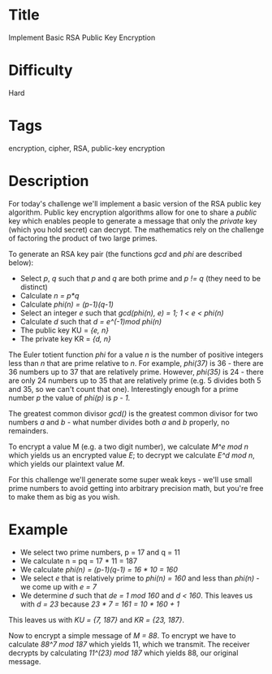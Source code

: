 # Title

Implement Basic RSA Public Key Encryption

# Difficulty

Hard

# Tags

encryption, cipher, RSA, public-key encryption

# Description

For today's challenge we'll implement a basic version of the RSA public key algorithm. Public key encryption algorithms allow for one to share a *public* key which enables people to generate a message that only the *private* key (which you hold secret) can decrypt. The mathematics rely on the challenge of factoring the product of two large primes. 

To generate an RSA key pair (the functions *gcd* and *phi* are described below):

- Select *p*, *q* such that *p* and *q* are both prime and *p != q* (they need to be distinct)
- Calculate *n = p\*q* 
- Calculate *phi(n) = (p-1)(q-1)* 
- Select an integer *e* such that *gcd(phi(n), e) = 1; 1 < e < phi(n)*
- Calculate *d* such that *d = e^(-1)mod phi(n)* 
- The public key KU = *{e, n}*
- The private key KR = *{d, n}* 

The Euler totient function *phi* for a value *n* is the number of positive integers less than *n* that are prime relative to *n*. For example, *phi(37)* is 36 - there are 36 numbers up to 37 that are relatively prime. However, *phi(35)* is 24 - there are only 24 numbers up to 35 that are relatively prime (e.g. 5 divides both 5 and 35, so we can't count that one). Interestingly enough for a prime number *p* the value of *phi(p)* is *p - 1*. 

The greatest common divisor *gcd()* is the greatest common divisor for two numbers *a* and *b* - what number divides both *a* and *b* properly, no remainders.

To encrypt a value M (e.g. a two digit number), we calculate *M^e mod n* which yields us an encrypted value *E*; to decrypt we calculate *E^d mod n*, which yields our plaintext value *M*. 

For this challenge we'll generate some super weak keys - we'll use small prime numbers to avoid getting into arbitrary precision math, but you're free to make them as big as you wish. 

# Example

- We select two prime numbers, p = 17 and q = 11
- We calculate n = pq = 17 \* 11 = 187
- We calculate *phi(n) = (p-1)(q-1) = 16 * 10 = 160*
- We select *e* that is relatively prime to *phi(n) = 160* and less than *phi(n)* - we come up with *e = 7*
- We determine *d* such that *de = 1 mod 160* and *d < 160*. This leaves us with *d = 23* because *23 \* 7 = 161 = 10 \* 160 + 1*

This leaves us with *KU = {7, 187}* and *KR = {23, 187}*. 

Now to encrypt a simple message of *M = 88*. To encrypt we have to calculate *88^7 mod 187* which yields 11, which we transmit. The receiver decrypts by calculating *11^(23) mod 187* which yields 88, our original message. 
